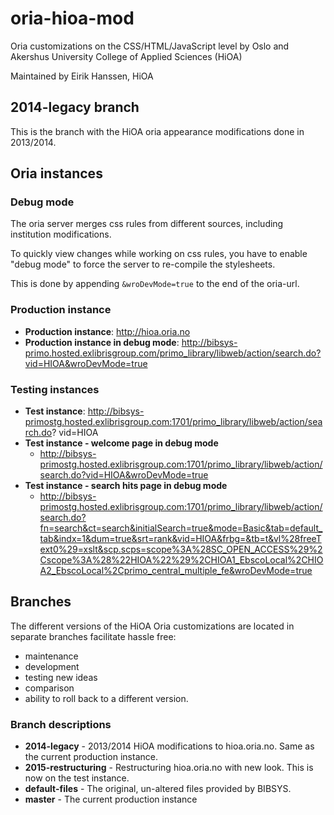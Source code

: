 # oria-hioa-mod
Oria customizations on the CSS/HTML/JavaScript level by Oslo and Akershus University College of Applied Sciences (HiOA)

Maintained by Eirik Hanssen, HiOA

## 2014-legacy branch
This is the branch with the HiOA oria appearance modifications done in 2013/2014.

## Oria instances

### Debug mode
The oria server merges css rules from different sources, including institution modifications.

To quickly view changes while working on css rules, you have to enable "debug mode" to force the server to re-compile the stylesheets.

This is done by appending ```&wroDevMode=true``` to the end of the oria-url.

### Production instance
- **Production instance**: http://hioa.oria.no
- **Production instance in debug mode**: http://bibsys-primo.hosted.exlibrisgroup.com/primo_library/libweb/action/search.do?vid=HIOA&wroDevMode=true

### Testing instances
- **Test instance**: http://bibsys-primostg.hosted.exlibrisgroup.com:1701/primo_library/libweb/action/search.do?
vid=HIOA
- **Test instance - welcome page in debug mode** 
    - http://bibsys-primostg.hosted.exlibrisgroup.com:1701/primo_library/libweb/action/search.do?vid=HIOA&wroDevMode=true
- **Test instance - search hits page in debug mode**
    - http://bibsys-primostg.hosted.exlibrisgroup.com:1701/primo_library/libweb/action/search.do?fn=search&ct=search&initialSearch=true&mode=Basic&tab=default_tab&indx=1&dum=true&srt=rank&vid=HIOA&frbg=&tb=t&vl%28freeText0%29=xslt&scp.scps=scope%3A%28SC_OPEN_ACCESS%29%2Cscope%3A%28%22HIOA%22%29%2CHIOA1_EbscoLocal%2CHIOA2_EbscoLocal%2Cprimo_central_multiple_fe&wroDevMode=true

## Branches
The different versions of the HiOA Oria customizations are located in separate branches facilitate hassle free:
- maintenance
- development
- testing new ideas
- comparison
- ability to roll back to a different version.

### Branch descriptions
- **2014-legacy** - 2013/2014 HiOA modifications to hioa.oria.no. Same as the current production instance.
- **2015-restructuring** - Restructuring hioa.oria.no with new look. This is now on the test instance.
- **default-files** - The original, un-altered files provided by BIBSYS.
- **master** - The current production instance
